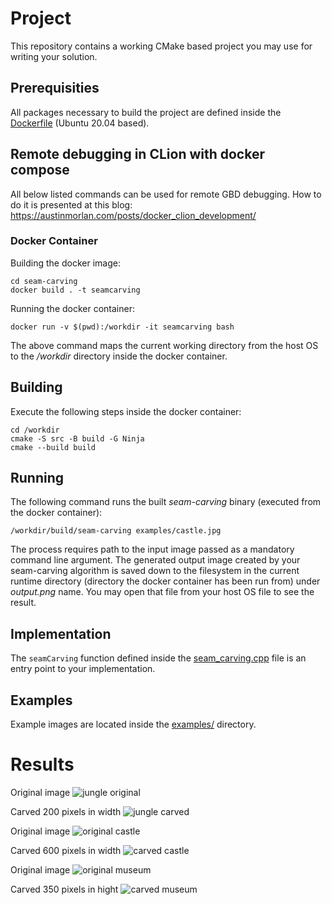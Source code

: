 # Project

This repository contains a working CMake based project you may use for writing your solution.

## Prerequisities

All packages necessary to build the project are defined inside the [Dockerfile](Dockerfile "Dockerfile") (Ubuntu 20.04 based).

## Remote debugging in CLion with docker compose
All below listed commands can be used for remote GBD debugging. How to do it is presented at this blog: https://austinmorlan.com/posts/docker_clion_development/

### Docker Container

Building the docker image:
```
cd seam-carving
docker build . -t seamcarving

```

Running the docker container:
```
docker run -v $(pwd):/workdir -it seamcarving bash
```

The above command maps the current working directory from the host OS to the _/workdir_ directory inside the docker container.

## Building

Execute the following steps inside the docker container:
```
cd /workdir
cmake -S src -B build -G Ninja
cmake --build build
```

## Running

The following command runs the built _seam-carving_ binary (executed from the docker container):
```
/workdir/build/seam-carving examples/castle.jpg
```

The process requires path to the input image passed as a mandatory command line argument. The generated output image created by your seam-carving algorithm is saved down to the filesystem in the current runtime directory (directory the docker container has been run from) under _output.png_ name. You may open that file from your host OS file to see the result. 

## Implementation

The `seamCarving` function defined inside the [seam_carving.cpp](src/seam_carving.cpp "seam_carving.cpp") file is an entry point to your implementation.

## Examples

Example images are located inside the [examples/](examples/ "Example input images") directory.

# Results
Original image
![jungle original](https://github.com/MeHow77/Seam_carving/examples/master/jungle.jpg)

Carved 200 pixels in width
![jungle carved](https://github.com/MeHow77/Seam_carving/carved_images/master/carved_jungle.jpg)

Original image
![original castle](https://github.com/MeHow77/Seam_carving/examples/castle/jungle.jpg?raw=true)

Carved 600 pixels in width
![carved castle](https://github.com/MeHow77/Seam_carving/carved_images/master/carved_castle.jpg?raw=true)

Original image
![original museum](https://github.com/MeHow77/Seam_carving/examples/master/museum.jpg?raw=true)

Carved 350 pixels in hight
![carved museum](https://github.com/MeHow77/Seam_carving/carved_images/master/carved_museum.jpg?raw=true)
